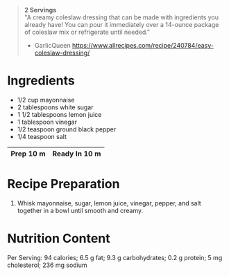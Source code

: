 > __2 Servings__  
"A creamy coleslaw dressing that can be made with ingredients you already have! You can pour it immediately over a 14-ounce package of coleslaw mix or refrigerate until needed." 
> - GarlicQueen
https://www.allrecipes.com/recipe/240784/easy-coleslaw-dressing/


# Ingredients

* 1/2 cup mayonnaise
* 2 tablespoons white sugar
* 1 1/2 tablespoons lemon juice
* 1 tablespoon vinegar
* 1/2 teaspoon ground black pepper
* 1/4 teaspoon salt

Prep 10 m | Ready In 10 m
----------|--------------

# Recipe Preparation

1. Whisk mayonnaise, sugar, lemon juice, vinegar, pepper, and salt together in a bowl until smooth and creamy. 

# Nutrition Content
Per Serving: 94 calories; 6.5 g fat; 9.3 g carbohydrates; 0.2 g protein; 5 mg cholesterol; 236 mg sodium
